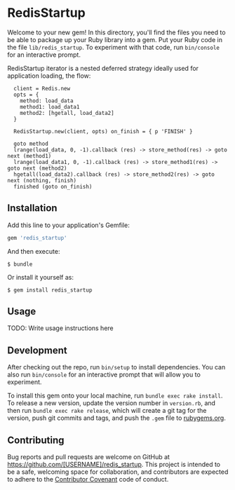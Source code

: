 # RedisStartup

Welcome to your new gem! In this directory, you'll find the files you need to be able to package up your Ruby library into a gem. Put your Ruby code in the file `lib/redis_startup`. To experiment with that code, run `bin/console` for an interactive prompt.

RedisStartup iterator is a nested deferred strategy ideally used for application loading, the flow:

```code
  client = Redis.new
  opts = {
    method: load_data
    method1: load_data1
    method2: [hgetall, load_data2]
  }

  RedisStartup.new(client, opts) on_finish = { p 'FINISH' }

  goto method
  lrange(load_data, 0, -1).callback (res) -> store_method(res) -> goto next (method1)
  lrange(load_data1, 0, -1).callback (res) -> store_method1(res) -> goto next (method2)
  hgetall(load_data2).callback (res) -> store_method2(res) -> goto next (nothing, finish)
  finished (goto on_finish)
```

## Installation

Add this line to your application's Gemfile:

```ruby
gem 'redis_startup'
```

And then execute:

    $ bundle

Or install it yourself as:

    $ gem install redis_startup

## Usage

TODO: Write usage instructions here

## Development

After checking out the repo, run `bin/setup` to install dependencies. You can also run `bin/console` for an interactive prompt that will allow you to experiment.

To install this gem onto your local machine, run `bundle exec rake install`. To release a new version, update the version number in `version.rb`, and then run `bundle exec rake release`, which will create a git tag for the version, push git commits and tags, and push the `.gem` file to [rubygems.org](https://rubygems.org).

## Contributing

Bug reports and pull requests are welcome on GitHub at https://github.com/[USERNAME]/redis_startup. This project is intended to be a safe, welcoming space for collaboration, and contributors are expected to adhere to the [Contributor Covenant](contributor-covenant.org) code of conduct.